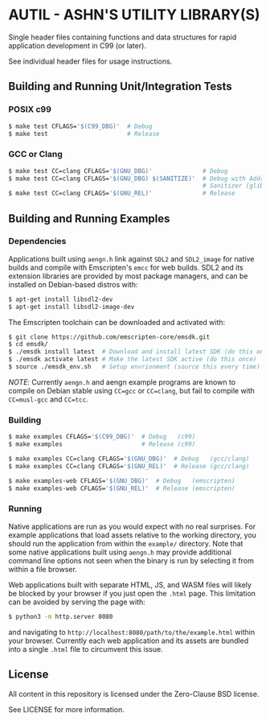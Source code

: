 AUTIL - ASHN'S UTILITY LIBRARY(S)
=================================

Single header files containing functions and data structures for rapid
application development in C99 (or later).

See individual header files for usage instructions.

## Building and Running Unit/Integration Tests
### POSIX c99
```sh
$ make test CFLAGS='$(C99_DBG)'  # Debug
$ make test                      # Release
```

### GCC or Clang
```sh
$ make test CC=clang CFLAGS='$(GNU_DBG)'              # Debug
$ make test CC=clang CFLAGS='$(GNU_DBG) $(SANITIZE)'  # Debug with Address
                                                      # Sanitizer (glibc only)
$ make test CC=clang CFLAGS='$(GNU_REL)'              # Release
```


## Building and Running Examples
### Dependencies
Applications built using `aengn.h` link against `SDL2` and `SDL2_image` for
native builds and compile with Emscripten's `emcc` for web builds.
SDL2 and its extension libraries are provided by most package managers, and can
be installed on Debian-based distros with:

```sh
$ apt-get install libsdl2-dev
$ apt-get install libsdl2-image-dev
```

The Emscripten toolchain can be downloaded and activated with:

```sh
$ git clone https://github.com/emscripten-core/emsdk.git
$ cd emsdk/
$ ./emsdk install latest  # Download and install latest SDK (do this once)
$ ./emsdk activate latest # Make the latest SDK active (do this once)
$ source ./emsdk_env.sh   # Setup envrionment (source this every time)
```

*NOTE*: Currently `aengn.h` and aengn example programs are known to compile on
Debian stable using `CC=gcc` or `CC=clang`, but fail to compile with
`CC=musl-gcc` and `CC=tcc`.


### Building
```sh
$ make examples CFLAGS='$(C99_DBG)'  # Debug   (c99)
$ make examples                      # Release (c99)

$ make examples CC=clang CFLAGS='$(GNU_DBG)'  # Debug   (gcc/clang)
$ make examples CC=clang CFLAGS='$(GNU_REL)'  # Release (gcc/clang)

$ make examples-web CFLAGS='$(GNU_DBG)'  # Debug   (emscripten)
$ make examples-web CFLAGS='$(GNU_REL)'  # Release (emscripten)
```

### Running
Native applications are run as you would expect with no real surprises.
For example applications that load assets relative to the working directory, you
should run the application from within the `example/` directory.
Note that some native applications built using `aengn.h` may provide additional
command line options not seen when the binary is run by selecting it from within
a file browser.

Web applications built with separate HTML, JS, and WASM files will likely be
blocked by your browser if you just open the `.html` page.
This limitation can be avoided by serving the page with:
```sh
$ python3 -m http.server 8080
```
and navigating to `http://localhost:8080/path/to/the/example.html` within your
browser.
Currently each web application and its assets are bundled into a single `.html`
file to circumvent this issue.


## License
All content in this repository is licensed under the Zero-Clause BSD license.

See LICENSE for more information.
